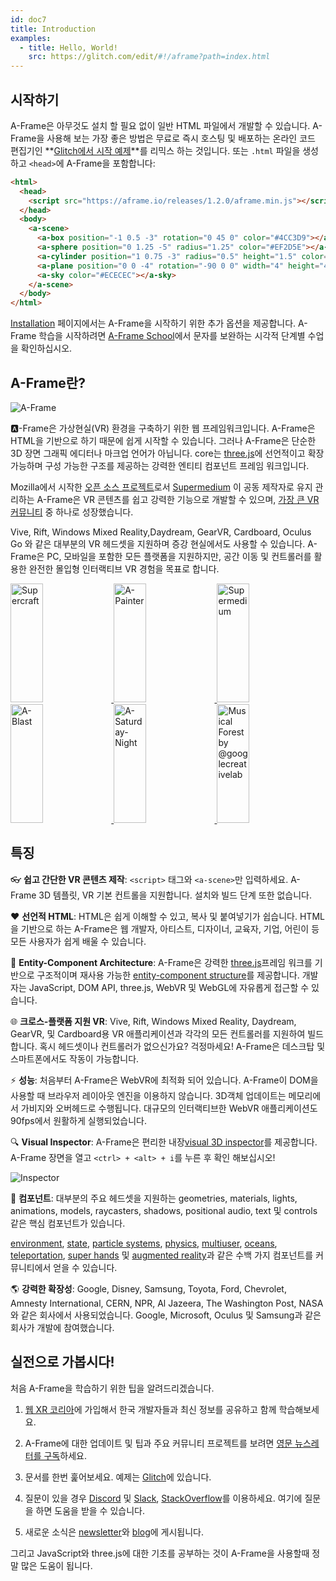 ```yaml
---
id: doc7
title: Introduction
examples:
  - title: Hello, World!
    src: https://glitch.com/edit/#!/aframe?path=index.html
---
```


[three.js]: https://threejs.org

## 시작하기

[glitch]: http://glitch.com/~aframe

A-Frame은 아무것도 설치 할 필요 없이 일반 HTML 파일에서 개발할 수 있습니다.
A-Frame을 사용해 보는 가장 좋은 방법은 무료로 즉시 호스팅 및 배포하는 온라인
코드 편집기인 **[Glitch에서 시작 예제][glitch]**를 리믹스 하는 것입니다. 
또는 `.html` 파일을 생성하고 `<head>`에 A-Frame을 포함합니다:

```html
<html>
  <head>
    <script src="https://aframe.io/releases/1.2.0/aframe.min.js"></script>
  </head>
  <body>
    <a-scene>
      <a-box position="-1 0.5 -3" rotation="0 45 0" color="#4CC3D9"></a-box>
      <a-sphere position="0 1.25 -5" radius="1.25" color="#EF2D5E"></a-sphere>
      <a-cylinder position="1 0.75 -3" radius="0.5" height="1.5" color="#FFC65D"></a-cylinder>
      <a-plane position="0 0 -4" rotation="-90 0 0" width="4" height="4" color="#7BC8A4"></a-plane>
      <a-sky color="#ECECEC"></a-sky>
    </a-scene>
  </body>
</html>
```

[Installation]: ./installation.md
[school]: https://aframe.io/school/

[Installation] 페이지에서는 A-Frame을 시작하기 위한 추가 옵션을 제공합니다.
A-Frame 학습을 시작하려면 [A-Frame School][school]에서 문자를 보완하는 시각적
단계별 수업을 확인하십시오.

## A-Frame란?

[github]: https://github.com/aframevr/
[community]: https://aframe.io/community/

![A-Frame](https://cloud.githubusercontent.com/assets/674727/25392020/6f011d10-298c-11e7-845e-c3c5baebd14d.jpg)

:a:-Frame은 가상현실(VR) 환경을 구축하기 위한 웹 프레임워크입니다.
A-Frame은 HTML을 기반으로 하기 때문에 쉽게 시작할 수 있습니다. 그러나 A-Frame은
단순한 3D 장면 그래픽 에디터나 마크업 언어가 아닙니다. core는 [three.js]에 선언적이고 
확장 가능하며 구성 가능한 구조를 제공하는 강력한 엔티티 컴포넌트 프레임 워크입니다.

Mozilla에서 시작한 [오픈 소스 프로젝트][github]로서 [Supermedium](https://supermedium.com)
이 공동 제작자로 유지 관리하는 A-Frame은 VR 콘텐츠를 쉽고 강력한 기능으로
개발할 수 있으며,
[가장 큰 VR 커뮤니티][community] 중 하나로 성장했습니다.

Vive, Rift, Windows Mixed Reality,Daydream, GearVR, Cardboard, Oculus Go 와 같은 
대부분의 VR 헤드셋을 지원하며 증강 현실에서도 사용할 수 있습니다. 
A-Frame은 PC, 모바일을 포함한 모든 플랫폼을 지원하지만, 공간 이동 및 컨트롤러를 활용한 완전한 몰입형 인터랙티브 VR 경험을 목표로 합니다.

<div class="docs-introduction-examples">
  <a href="https://supermedium.com/supercraft">
    <img alt="Supercraft" target="_blank" src="https://user-images.githubusercontent.com/674727/41085457-f5429566-69eb-11e8-92e5-3210e4c6c4a0.gif" height="190" width="32%">
  </a>
  <a href="https://aframe.io/a-painter/?url=https://ucarecdn.com/962b242b-87a9-422c-b730-febdc470f203/">
    <img alt="A-Painter" target="_blank" src="https://cloud.githubusercontent.com/assets/674727/24531388/acfc3dda-156d-11e7-8563-5bd75252f70f.gif" height="190" width="32%">
  </a>
  <a href="https://supermedium.com">
    <img alt="Supermedium" target="_blank" src="https://user-images.githubusercontent.com/674727/37294616-7212cd20-25d3-11e8-9e7f-c0c61074f1e0.png" height="190" width="32%">
  </a>
  <a href="https://aframe.io/a-blast/">
    <img alt="A-Blast" target="_blank" src="https://cloud.githubusercontent.com/assets/674727/24531440/0336e66e-156e-11e7-95c2-f2e6ebc0393d.gif" height="190" width="32%">
  </a>
  <a href="https://aframe.io/a-saturday-night/">
    <img alt="A-Saturday-Night" target="_blank" src="https://cloud.githubusercontent.com/assets/674727/24531477/44272daa-156e-11e7-8ef9-d750ed430f3a.gif" height="190" width="32%">
  </a>
  <a href="https://github.com/googlecreativelab/webvr-musicalforest">
    <img alt="Musical Forest by @googlecreativelab" target="_blank" src="https://cloud.githubusercontent.com/assets/674727/25109861/b8e9ec48-2394-11e7-8f2d-ea1cd9df69c8.gif" height="190" width="32%">
  </a>
</div>

## 특징

:eyeglasses: **쉽고 간단한 VR 콘텐츠 제작**: `<script>` 태그와 `<a-scene>`만 입력하세요. 
A-Frame 3D 템플릿, VR 기본 컨트롤을 지원합니다. 설치와 빌드 단계 또한 없습니다.

:heart: **선언적 HTML**: HTML은 쉽게 이해할 수 있고, 복사 및 붙여넣기가 쉽습니다.
HTML을 기반으로 하는 A-Frame은 웹 개발자, 아티스트, 디자이너, 교육자,
기업, 어린이 등 모든 사용자가 쉽게 배울 수 있습니다.

:electric_plug: **Entity-Component Architecture**: A-Frame은 강력한
[three.js]프레임 워크를 기반으로 구조적이며 재사용 가능한
[entity-component structure][ecs]를 제공합니다. 
개발자는 JavaScript, DOM API, three.js, WebVR 및 WebGL에 자유롭게 접근할 수
있습니다.

:globe_with_meridians: **크로스-플랫폼 지원 VR**: Vive, Rift, Windows Mixed Reality, Daydream, GearVR, 
및 Cardboard용 VR 애플리케이션과 각각의 모든 컨트롤러를 지원하여 빌드합니다. 
혹시 헤드셋이나 컨트롤러가 없으신가요? 걱정마세요! 
A-Frame은 데스크탑 및 스마트폰에서도 작동이 가능합니다.

[ecs]: ./entity-component-system.md

[A-Painter]: https://github.com/aframevr/a-painter
[Tilt Brush]: https://www.tiltbrush.com/

:zap: **성능**: 처음부터 A-Frame은 WebVR에 최적화 되어 있습니다. A-Frame이
DOM을 사용할 때 브라우저 레이아웃 엔진을 이용하지  않습니다. 3D객체 업데이트는 메모리에서 가비지와 오버헤드로 수행됩니다. 대규모의 인터랙티브한 
 WebVR 애플리케이션도 90fps에서 원활하게 실행되었습니다.

[inspector]: ./visual-inspector-and-dev-tools.md

:mag: **Visual Inspector**: A-Frame은 편리한 내장[visual 3D inspector][inspector]를 제공합니다. 
A-Frame 장면을 열고 `<ctrl> + <alt> + i`를 누른 후 확인 해보십시오!

![Inspector](https://cloud.githubusercontent.com/assets/674727/25377018/27be9cce-295b-11e7-9098-3e85ac1fe172.gif)

[augmented reality]: https://github.com/jeromeetienne/AR.js#augmented-reality-for-the-web-in-less-than-10-lines-of-html
[environment]: https://github.com/supermedium/aframe-environment-component
[multiuser]: https://github.com/haydenjameslee/networked-aframe
[oceans]: https://github.com/donmccurdy/aframe-extras/tree/master/src/primitives
[particle systems]: https://github.com/IdeaSpaceVR/aframe-particle-system-component
[physics]: https://github.com/donmccurdy/aframe-physics-system
[state]: https://npmjs.com/package/aframe-state-component
[super hands]: https://github.com/wmurphyrd/aframe-super-hands-component
[teleportation]: https://github.com/fernandojsg/aframe-teleport-controls

:runner: **컴포넌트**: 대부분의 주요 헤드셋을 지원하는 geometries, materials, lights, 
animations, models, raycasters, shadows, positional audio, text 및 controls 같은
핵심 컴포넌트가 있습니다.

[environment], [state], 
[particle systems], [physics], [multiuser], [oceans], [teleportation], [super hands] 및
[augmented reality]과 같은 수백 가지 컴포넌트를 커뮤니티에서 얻을 수 있습니다.

:earth_americas: **강력한 확장성**: Google, Disney, Samsung, Toyota, Ford, 
Chevrolet, Amnesty International, CERN, NPR, Al Jazeera, The Washington Post, NASA와 
같은 회사에서 사용되었습니다. Google, Microsoft, Oculus 및 Samsung과 같은 회사가 개발에 참여했습니다.

## 실전으로 가봅시다! 

[Discord]: https://supermedium.com/discord
[slack]: https://aframe.io/slack-invite/

처음  A-Frame을 학습하기 위한 팁을 알려드리겠습니다.

1. [ 웹 XR 코리아](https://www.facebook.com/groups/webxrkorea)에 가입해서 한국 개발자들과 최신 정보를 공유하고 함께 학습해보세요.


2. A-Frame에 대한 업데이트 및 팁과 주요 커뮤니티 프로젝트를 보려면 
[영문 뉴스레터를 구독](https://aframe.io/subscribe/)하세요. 


3. 문서를 한번 훑어보세요. 예제는
[Glitch](https://glitch.com/~aframe)에 있습니다.

4. 질문이 있을 경우 [Discord][Discord] 및 [Slack][slack],
[StackOverflow](http://stackoverflow.com/questions/ask/?tags=aframe)를 이용하세요.
여기에 질문을 하면 도움을 받을 수 있습니다.

5. 새로운 소식은 [newsletter](https://aframe.io/subscribe/)와
[blog](https://aframe.io/blog/)에 게시됩니다.

그리고 JavaScript와 three.js에 대한 기초를 공부하는 것이 A-Frame을 사용할때 정말 많은 
도움이 됩니다.
